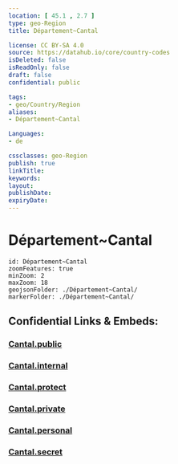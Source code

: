 ```yaml
---
location: [ 45.1 , 2.7 ] 
type: geo-Region
title: Département~Cantal

license: CC BY-SA 4.0
source: https://datahub.io/core/country-codes
isDeleted: false
isReadOnly: false
draft: false
confidential: public

tags:
- geo/Country/Region
aliases:
- Département~Cantal

Languages:
- de

cssclasses: geo-Region
publish: true
linkTitle: 
keywords: 
layout: 
publishDate: 
expiryDate: 
---
```


# Département~Cantal

```leaflet
id: Département~Cantal
zoomFeatures: true 
minZoom: 2 
maxZoom: 18
geojsonFolder: ./Département~Cantal/
markerFolder: ./Département~Cantal/
```


## Confidential Links & Embeds: 

### [Cantal.public](/_public/\Earth\Continent\Europe\Europe~West\France\regions~France\Auvergne-Rhône-Alpes\departments~Auvergne-Rhône-AlpesCantal.public.md) 

### [Cantal.internal](/_internal/\Earth\Continent\Europe\Europe~West\France\regions~France\Auvergne-Rhône-Alpes\departments~Auvergne-Rhône-AlpesCantal.internal.md) 

### [Cantal.protect](/_protect/\Earth\Continent\Europe\Europe~West\France\regions~France\Auvergne-Rhône-Alpes\departments~Auvergne-Rhône-AlpesCantal.protect.md) 

### [Cantal.private](/_private/\Earth\Continent\Europe\Europe~West\France\regions~France\Auvergne-Rhône-Alpes\departments~Auvergne-Rhône-AlpesCantal.private.md) 

### [Cantal.personal](/_personal/\Earth\Continent\Europe\Europe~West\France\regions~France\Auvergne-Rhône-Alpes\departments~Auvergne-Rhône-AlpesCantal.personal.md) 

### [Cantal.secret](/_secret/\Earth\Continent\Europe\Europe~West\France\regions~France\Auvergne-Rhône-Alpes\departments~Auvergne-Rhône-AlpesCantal.secret.md)

